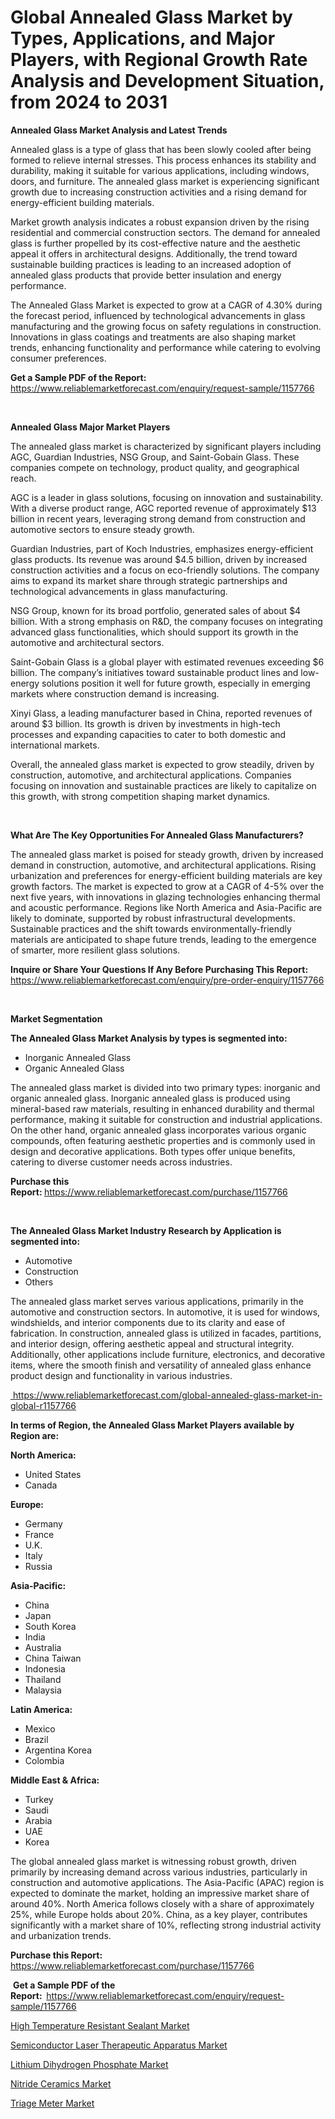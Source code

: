 <p><h1>Global Annealed Glass Market by Types, Applications, and Major Players, with Regional Growth Rate Analysis and Development Situation, from 2024 to 2031</h1></p><p><strong>Annealed Glass Market Analysis and Latest Trends</strong></p>
<p><p>Annealed glass is a type of glass that has been slowly cooled after being formed to relieve internal stresses. This process enhances its stability and durability, making it suitable for various applications, including windows, doors, and furniture. The annealed glass market is experiencing significant growth due to increasing construction activities and a rising demand for energy-efficient building materials.</p><p>Market growth analysis indicates a robust expansion driven by the rising residential and commercial construction sectors. The demand for annealed glass is further propelled by its cost-effective nature and the aesthetic appeal it offers in architectural designs. Additionally, the trend toward sustainable building practices is leading to an increased adoption of annealed glass products that provide better insulation and energy performance.</p><p>The Annealed Glass Market is expected to grow at a CAGR of 4.30% during the forecast period, influenced by technological advancements in glass manufacturing and the growing focus on safety regulations in construction. Innovations in glass coatings and treatments are also shaping market trends, enhancing functionality and performance while catering to evolving consumer preferences.</p></p>
<p><strong>Get a Sample PDF of the Report:&nbsp;</strong> <a href="https://www.reliablemarketforecast.com/enquiry/request-sample/1157766?utm_campaign=1170&utm_medium=2&utm_source=Github&utm_content=ia&utm_term=06112024&utm_id=annealed-glass">https://www.reliablemarketforecast.com/enquiry/request-sample/1157766</a></p>
<p>&nbsp;</p>
<p><strong>Annealed Glass Major Market Players</strong></p>
<p><p>The annealed glass market is characterized by significant players including AGC, Guardian Industries, NSG Group, and Saint-Gobain Glass. These companies compete on technology, product quality, and geographical reach.</p><p>AGC is a leader in glass solutions, focusing on innovation and sustainability. With a diverse product range, AGC reported revenue of approximately $13 billion in recent years, leveraging strong demand from construction and automotive sectors to ensure steady growth.</p><p>Guardian Industries, part of Koch Industries, emphasizes energy-efficient glass products. Its revenue was around $4.5 billion, driven by increased construction activities and a focus on eco-friendly solutions. The company aims to expand its market share through strategic partnerships and technological advancements in glass manufacturing.</p><p>NSG Group, known for its broad portfolio, generated sales of about $4 billion. With a strong emphasis on R&D, the company focuses on integrating advanced glass functionalities, which should support its growth in the automotive and architectural sectors.</p><p>Saint-Gobain Glass is a global player with estimated revenues exceeding $6 billion. The company’s initiatives toward sustainable product lines and low-energy solutions position it well for future growth, especially in emerging markets where construction demand is increasing.</p><p>Xinyi Glass, a leading manufacturer based in China, reported revenues of around $3 billion. Its growth is driven by investments in high-tech processes and expanding capacities to cater to both domestic and international markets.</p><p>Overall, the annealed glass market is expected to grow steadily, driven by construction, automotive, and architectural applications. Companies focusing on innovation and sustainable practices are likely to capitalize on this growth, with strong competition shaping market dynamics.</p></p>
<p>&nbsp;</p>
<p><strong>What Are The Key Opportunities For Annealed Glass Manufacturers?</strong></p>
<p><p>The annealed glass market is poised for steady growth, driven by increased demand in construction, automotive, and architectural applications. Rising urbanization and preferences for energy-efficient building materials are key growth factors. The market is expected to grow at a CAGR of 4-5% over the next five years, with innovations in glazing technologies enhancing thermal and acoustic performance. Regions like North America and Asia-Pacific are likely to dominate, supported by robust infrastructural developments. Sustainable practices and the shift towards environmentally-friendly materials are anticipated to shape future trends, leading to the emergence of smarter, more resilient glass solutions.</p></p>
<p><strong>Inquire or Share Your Questions If Any Before Purchasing This Report:</strong> <a href="https://www.reliablemarketforecast.com/enquiry/pre-order-enquiry/1157766?utm_campaign=1170&utm_medium=2&utm_source=Github&utm_content=ia&utm_term=06112024&utm_id=annealed-glass">https://www.reliablemarketforecast.com/enquiry/pre-order-enquiry/1157766</a></p>
<p>&nbsp;</p>
<p><strong>Market Segmentation</strong></p>
<p><strong>The Annealed Glass Market Analysis by types is segmented into:</strong></p>
<p><ul><li>Inorganic Annealed Glass</li><li>Organic Annealed Glass</li></ul></p>
<p><p>The annealed glass market is divided into two primary types: inorganic and organic annealed glass. Inorganic annealed glass is produced using mineral-based raw materials, resulting in enhanced durability and thermal performance, making it suitable for construction and industrial applications. On the other hand, organic annealed glass incorporates various organic compounds, often featuring aesthetic properties and is commonly used in design and decorative applications. Both types offer unique benefits, catering to diverse customer needs across industries.</p></p>
<p><strong>Purchase this Report:&nbsp;</strong><a href="https://www.reliablemarketforecast.com/purchase/1157766?utm_campaign=1170&utm_medium=2&utm_source=Github&utm_content=ia&utm_term=06112024&utm_id=annealed-glass">https://www.reliablemarketforecast.com/purchase/1157766</a></p>
<p>&nbsp;</p>
<p><strong>The Annealed Glass Market Industry Research by Application is segmented into:</strong></p>
<p><ul><li>Automotive</li><li>Construction</li><li>Others</li></ul></p>
<p><p>The annealed glass market serves various applications, primarily in the automotive and construction sectors. In automotive, it is used for windows, windshields, and interior components due to its clarity and ease of fabrication. In construction, annealed glass is utilized in facades, partitions, and interior design, offering aesthetic appeal and structural integrity. Additionally, other applications include furniture, electronics, and decorative items, where the smooth finish and versatility of annealed glass enhance product design and functionality in various industries.</p></p>
<p><a href="https://www.reliablemarketforecast.com/global-annealed-glass-market-in-global-r1157766?utm_campaign=1170&utm_medium=2&utm_source=Github&utm_content=ia&utm_term=06112024&utm_id=annealed-glass">&nbsp;https://www.reliablemarketforecast.com/global-annealed-glass-market-in-global-r1157766</a></p>
<p><strong>In terms of Region, the Annealed Glass Market Players available by Region are:</strong></p>
<p>
    <p> <strong> North America: </strong>
        <ul>
            <li>United States</li>
            <li>Canada</li>
        </ul>
        </p> 
    <p> <strong> Europe: </strong>
        <ul>
            <li>Germany</li>
            <li>France</li>
            <li>U.K.</li>
            <li>Italy</li>
            <li>Russia</li>
        </ul>
        </p> 
    <p> <strong> Asia-Pacific: </strong>
        <ul>
            <li>China</li>
            <li>Japan</li>
            <li>South Korea</li>
            <li>India</li>
            <li>Australia</li>
            <li>China Taiwan</li>
            <li>Indonesia</li>
            <li>Thailand</li>
            <li>Malaysia</li>
        </ul>
        </p> 
    <p> <strong> Latin America: </strong>
        <ul>
            <li>Mexico</li>
            <li>Brazil</li>
            <li>Argentina Korea</li>
            <li>Colombia</li>
        </ul>
        </p> 
    <p> <strong> Middle East & Africa: </strong>
        <ul>
            <li>Turkey</li>
            <li>Saudi</li>
            <li>Arabia</li>
            <li>UAE</li>
            <li>Korea</li>
        </ul>
    </p>
    </p>
<p><p>The global annealed glass market is witnessing robust growth, driven primarily by increasing demand across various industries, particularly in construction and automotive applications. The Asia-Pacific (APAC) region is expected to dominate the market, holding an impressive market share of around 40%. North America follows closely with a share of approximately 25%, while Europe holds about 20%. China, as a key player, contributes significantly with a market share of 10%, reflecting strong industrial activity and urbanization trends.</p></p>
<p><strong>Purchase this Report: </strong><a href="https://www.reliablemarketforecast.com/purchase/1157766?utm_campaign=1170&utm_medium=2&utm_source=Github&utm_content=ia&utm_term=06112024&utm_id=annealed-glass">https://www.reliablemarketforecast.com/purchase/1157766</a></p>
<p>&nbsp;<strong>Get a Sample PDF of the Report:&nbsp;&nbsp;</strong><a href="https://www.reliablemarketforecast.com/enquiry/request-sample/1157766?utm_campaign=1170&utm_medium=2&utm_source=Github&utm_content=ia&utm_term=06112024&utm_id=annealed-glass">https://www.reliablemarketforecast.com/enquiry/request-sample/1157766</a></p>
<p><strong></strong></p>
<p><p><a href="https://medium.com/@shanicesca7t/high-temperature-resistant-sealant-market-efficiency-meets-innovation-the-dynamic-landscape-of-8a8f83081012?utm_campaign=1170&utm_medium=2&utm_source=Github&utm_content=ia&utm_term=06112024&utm_id=annealed-glass">High Temperature Resistant Sealant Market</a></p><p><a href="https://issuu.com/reportprime-2/docs/semiconductor-laser-therapeutic-app_3c2f5608a4444b?utm_campaign=1170&utm_medium=2&utm_source=Github&utm_content=ia&utm_term=06112024&utm_id=annealed-glass">Semiconductor Laser Therapeutic Apparatus Market</a></p><p><a href="https://github.com/birroctaymonyj/Market-Research-Report-List-1/blob/main/lithium-dihydrogen-phosphate-market.md?utm_campaign=1170&utm_medium=2&utm_source=Github&utm_content=ia&utm_term=06112024&utm_id=annealed-glass">Lithium Dihydrogen Phosphate Market</a></p><p><a href="https://medium.com/@kenyettavcl/the-nitride-ceramics-market-industry-provides-a-comprehensive-and-current-analysis-of-the-sector-7b57ef5d61b9?utm_campaign=1170&utm_medium=2&utm_source=Github&utm_content=ia&utm_term=06112024&utm_id=annealed-glass">Nitride Ceramics Market</a></p><p><a href="https://issuu.com/reportprime-2/docs/triage-meter-market-size-2030.pptx_73224407109625?utm_campaign=1170&utm_medium=2&utm_source=Github&utm_content=ia&utm_term=06112024&utm_id=annealed-glass">Triage Meter Market</a></p></p>